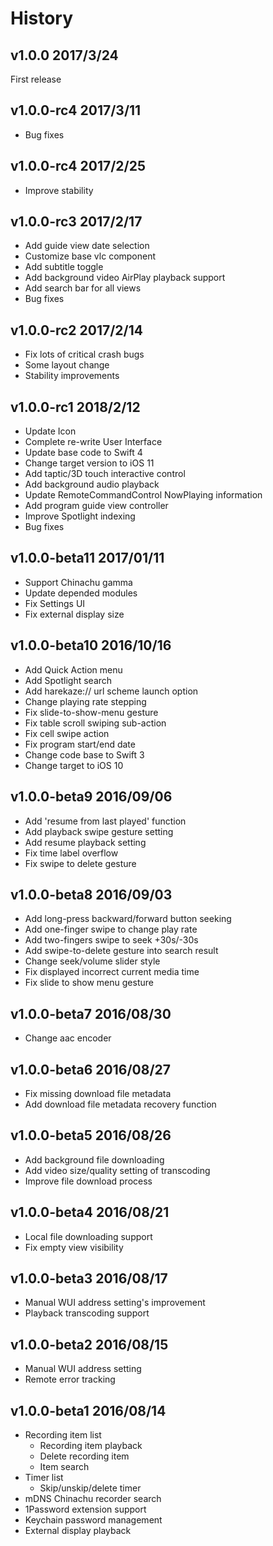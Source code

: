# History

## v1.0.0 2017/3/24
First release

## v1.0.0-rc4 2017/3/11
- Bug fixes

## v1.0.0-rc4 2017/2/25
- Improve stability

## v1.0.0-rc3 2017/2/17
- Add guide view date selection
- Customize base vlc component
- Add subtitle toggle
- Add background video AirPlay playback support
- Add search bar for all views
- Bug fixes

## v1.0.0-rc2 2017/2/14
- Fix lots of critical crash bugs
- Some layout change
- Stability improvements

## v1.0.0-rc1 2018/2/12
- Update Icon
- Complete re-write User Interface
- Update base code to Swift 4
- Change target version to iOS 11
- Add taptic/3D touch interactive control
- Add background audio playback
- Update RemoteCommandControl NowPlaying information
- Add program guide view controller
- Improve Spotlight indexing
- Bug fixes

## v1.0.0-beta11 2017/01/11
- Support Chinachu gamma
- Update depended modules
- Fix Settings UI
- Fix external display size

## v1.0.0-beta10 2016/10/16
- Add Quick Action menu
- Add Spotlight search
- Add harekaze:// url scheme launch option
- Change playing rate stepping
- Fix slide-to-show-menu gesture
- Fix table scroll swiping sub-action
- Fix cell swipe action
- Fix program start/end date
- Change code base to Swift 3
- Change target to iOS 10

## v1.0.0-beta9 2016/09/06
- Add 'resume from last played' function
- Add playback swipe gesture setting
- Add resume playback setting
- Fix time label overflow
- Fix swipe to delete gesture

## v1.0.0-beta8 2016/09/03
- Add long-press backward/forward button seeking
- Add one-finger swipe to change play rate
- Add two-fingers swipe to seek +30s/-30s
- Add swipe-to-delete gesture into search result
- Change seek/volume slider style
- Fix displayed incorrect current media time
- Fix slide to show menu gesture

## v1.0.0-beta7 2016/08/30
- Change aac encoder

## v1.0.0-beta6 2016/08/27
- Fix missing download file metadata
- Add download file metadata recovery function

## v1.0.0-beta5 2016/08/26
- Add background file downloading
- Add video size/quality setting of transcoding 
- Improve file download process

## v1.0.0-beta4 2016/08/21
- Local file downloading support
- Fix empty view visibility

## v1.0.0-beta3 2016/08/17
- Manual WUI address setting's improvement
- Playback transcoding support

## v1.0.0-beta2 2016/08/15
- Manual WUI address setting
- Remote error tracking

## v1.0.0-beta1 2016/08/14
- Recording item list
  - Recording item playback
  - Delete recording item
  - Item search
- Timer list
  - Skip/unskip/delete timer
- mDNS Chinachu recorder search
- 1Password extension support
- Keychain password management
- External display playback
